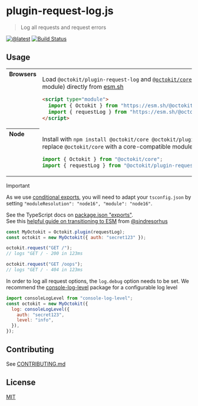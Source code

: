 # plugin-request-log.js

> Log all requests and request errors

[![@latest](https://img.shields.io/npm/v/@octokit/plugin-request-log.svg)](https://www.npmjs.com/package/@octokit/plugin-request-log)
[![Build Status](https://github.com/octokit/plugin-request-log.js/workflows/Test/badge.svg)](https://github.com/octokit/plugin-request-log.js/actions?workflow=Test)

## Usage

<table>
<tbody valign=top align=left>
<tr><th>
Browsers
</th><td width=100%>

Load `@octokit/plugin-request-log` and [`@octokit/core`](https://github.com/octokit/core.js) (or core-compatible module) directly from [esm.sh](https://esm.sh)

```html
<script type="module">
  import { Octokit } from "https://esm.sh/@octokit/core";
  import { requestLog } from "https://esm.sh/@octokit/plugin-request-log";
</script>
```

</td></tr>
<tr><th>
Node
</th><td>

Install with `npm install @octokit/core @octokit/plugin-request-log`. Optionally replace `@octokit/core` with a core-compatible module

```js
import { Octokit } from "@octokit/core";
import { requestLog } from "@octokit/plugin-request-log";
```

</td></tr>
</tbody>
</table>

> [!IMPORTANT]
> As we use [conditional exports](https://nodejs.org/api/packages.html#conditional-exports), you will need to adapt your `tsconfig.json` by setting `"moduleResolution": "node16", "module": "node16"`.
>
> See the TypeScript docs on [package.json "exports"](https://www.typescriptlang.org/docs/handbook/modules/reference.html#packagejson-exports).<br>
> See this [helpful guide on transitioning to ESM](https://gist.github.com/sindresorhus/a39789f98801d908bbc7ff3ecc99d99c) from [@sindresorhus](https://github.com/sindresorhus)


```js
const MyOctokit = Octokit.plugin(requestLog);
const octokit = new MyOctokit({ auth: "secret123" });

octokit.request("GET /");
// logs "GET / - 200 in 123ms

octokit.request("GET /oops");
// logs "GET / - 404 in 123ms
```

In order to log all request options, the `log.debug` option needs to be set. We recommend the [console-log-level](https://github.com/watson/console-log-level) package for a configurable log level

```js
import consoleLogLevel from "console-log-level";
const octokit = new MyOctokit({
  log: consoleLogLevel({
    auth: "secret123",
    level: "info",
  }),
});
```

## Contributing

See [CONTRIBUTING.md](CONTRIBUTING.md)

## License

[MIT](LICENSE)
